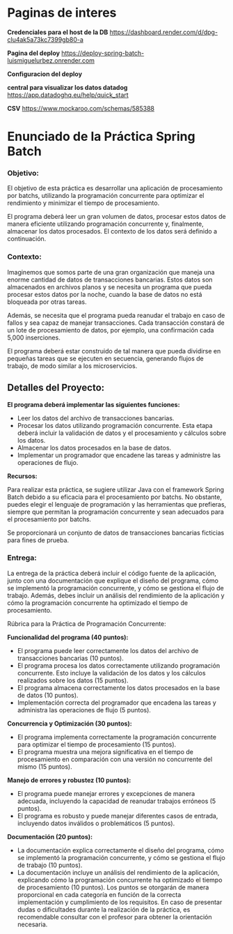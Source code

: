 # Paginas de interes

**Credenciales para el host de la DB** 
https://dashboard.render.com/d/dpg-clu4ak5a73kc7399gb80-a

**Pagina del deploy**
https://deploy-spring-batch-luismiguelurbez.onrender.com

**Configuracion del deploy**

**central para visualizar los datos datadog**
https://app.datadoghq.eu/help/quick_start

**CSV** https://www.mockaroo.com/schemas/585388



# Enunciado de la Práctica Spring Batch

### Objetivo:

El objetivo de esta práctica es desarrollar una aplicación de procesamiento por batchs, utilizando la programación concurrente para optimizar el rendimiento y minimizar el tiempo de procesamiento.

El programa deberá leer un gran volumen de datos, procesar estos datos de manera eficiente utilizando programación concurrente y, finalmente, almacenar los datos procesados. El contexto de los datos será definido a continuación.

### Contexto:

Imaginemos que somos parte de una gran organización que maneja una enorme cantidad de datos de transacciones bancarias. Estos datos son almacenados en archivos planos y se necesita un programa que pueda procesar estos datos por la noche, cuando la base de datos no está bloqueada por otras tareas.

Además, se necesita que el programa pueda reanudar el trabajo en caso de fallos y sea capaz de manejar transacciones. Cada transacción constará de un lote de procesamiento de datos, por ejemplo, una confirmación cada 5,000 inserciones.

El programa deberá estar construido de tal manera que pueda dividirse en pequeñas tareas que se ejecuten en secuencia, generando flujos de trabajo, de modo similar a los microservicios.

## Detalles del Proyecto:

**El programa deberá implementar las siguientes funciones:**

- Leer los datos del archivo de transacciones bancarias.
- Procesar los datos utilizando programación concurrente. Esta etapa deberá incluir la validación de datos y el procesamiento y cálculos sobre los datos.
- Almacenar los datos procesados en la base de datos.
- Implementar un programador que encadene las tareas y administre las operaciones de flujo.

**Recursos:**

Para realizar esta práctica, se sugiere utilizar Java con el framework Spring Batch debido a su eficacia para el procesamiento por batchs. No obstante, puedes elegir el lenguaje de programación y las herramientas que prefieras, siempre que permitan la programación concurrente y sean adecuados para el procesamiento por batchs.

Se proporcionará un conjunto de datos de transacciones bancarias ficticias para fines de prueba.

### Entrega:

La entrega de la práctica deberá incluir el código fuente de la aplicación, junto con una documentación que explique el diseño del programa, cómo se implementó la programación concurrente, y cómo se gestiona el flujo de trabajo. Además, debes incluir un análisis del rendimiento de la aplicación y cómo la programación concurrente ha optimizado el tiempo de procesamiento.

Rúbrica para la Práctica de Programación Concurrente:

**Funcionalidad del programa (40 puntos):**

- El programa puede leer correctamente los datos del archivo de transacciones bancarias (10 puntos).
- El programa procesa los datos correctamente utilizando programación concurrente. Esto incluye la validación de los datos y los cálculos realizados sobre los datos (15 puntos).
- El programa almacena correctamente los datos procesados en la base de datos (10 puntos).
- Implementación correcta del programador que encadena las tareas y administra las operaciones de flujo (5 puntos).
  
**Concurrencia y Optimización (30 puntos):**

- El programa implementa correctamente la programación concurrente para optimizar el tiempo de procesamiento (15 puntos).
- El programa muestra una mejora significativa en el tiempo de procesamiento en comparación con una versión no concurrente del mismo (15 puntos).
  
**Manejo de errores y robustez (10 puntos):**

- El programa puede manejar errores y excepciones de manera adecuada, incluyendo la capacidad de reanudar trabajos erróneos (5 puntos).
- El programa es robusto y puede manejar diferentes casos de entrada, incluyendo datos inválidos o problemáticos (5 puntos).
  
**Documentación (20 puntos):**

- La documentación explica correctamente el diseño del programa, cómo se implementó la programación concurrente, y cómo se gestiona el flujo de trabajo (10 puntos).
- La documentación incluye un análisis del rendimiento de la aplicación, explicando cómo la programación concurrente ha optimizado el tiempo de procesamiento (10 puntos).
Los puntos se otorgarán de manera proporcional en cada categoría en función de la correcta implementación y cumplimiento de los requisitos. En caso de presentar dudas o dificultades durante la realización de la práctica, es recomendable consultar con el profesor para obtener la orientación necesaria.



